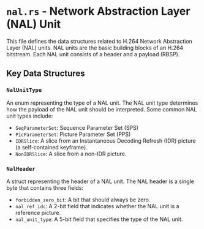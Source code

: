 # `nal.rs` - Network Abstraction Layer (NAL) Unit

This file defines the data structures related to H.264 Network Abstraction Layer (NAL) units. NAL units are the basic building blocks of an H.264 bitstream. Each NAL unit consists of a header and a payload (RBSP).

## Key Data Structures

### `NalUnitType`

An enum representing the type of a NAL unit. The NAL unit type determines how the payload of the NAL unit should be interpreted. Some common NAL unit types include:

- `SeqParameterSet`: Sequence Parameter Set (SPS)
- `PicParameterSet`: Picture Parameter Set (PPS)
- `IDRSlice`: A slice from an Instantaneous Decoding Refresh (IDR) picture (a self-contained keyframe).
- `NonIDRSlice`: A slice from a non-IDR picture.

### `NalHeader`

A struct representing the header of a NAL unit. The NAL header is a single byte that contains three fields:

- `forbidden_zero_bit`: A bit that should always be zero.
- `nal_ref_idc`: A 2-bit field that indicates whether the NAL unit is a reference picture.
- `nal_unit_type`: A 5-bit field that specifies the type of the NAL unit.
